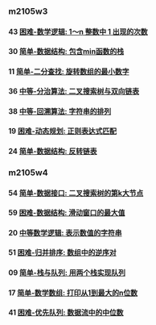 ### m2105w3

#### 43 [困难-数学逻辑: 1～n 整数中 1 出现的次数](https://leetcode-cn.com/problems/1nzheng-shu-zhong-1chu-xian-de-ci-shu-lcof/)

#### 30 [简单-数据结构: 包含min函数的栈](https://leetcode-cn.com/problems/bao-han-minhan-shu-de-zhan-lcof/)

#### 11 [简单-二分查找: 旋转数组的最小数字](https://leetcode-cn.com/problems/xuan-zhuan-shu-zu-de-zui-xiao-shu-zi-lcof/)

#### 36 [中等-分治算法: 二叉搜索树与双向链表](https://leetcode-cn.com/problems/er-cha-sou-suo-shu-yu-shuang-xiang-lian-biao-lcof/)

#### 38 [中等-回溯算法: 字符串的排列](https://leetcode-cn.com/problems/printNumberszi-fu-chuan-de-pai-lie-lcof/)

#### 19 [困难-动态规划: 正则表达式匹配](https://leetcode-cn.com/problems/zheng-ze-biao-da-shi-pi-pei-lcof/)

#### 24 [简单-数据结构: 反转链表](https://leetcode-cn.com/problems/fan-zhuan-lian-biao-lcof/)

### m2105w4

#### 54 [简单-数据接口: 二叉搜索树的第k大节点](https://leetcode-cn.com/problems/er-cha-sou-suo-shu-de-di-kda-jie-dian-lcof/)

#### 59 [困难-数据结构: 滑动窗口的最大值](https://leetcode-cn.com/problems/hua-dong-chuang-kou-de-zui-da-zhi-lcof/)

#### 20 [中等数学逻辑: 表示数值的字符串](https://leetcode-cn.com/problems/biao-shi-shu-zhi-de-zi-fu-chuan-lcof/)

#### 51 [困难-归并排序: 数组中的逆序对](https://leetcode-cn.com/problems/shu-zu-zhong-de-ni-xu-dui-lcof/)

#### 09 [简单-栈与队列: 用两个栈实现队列](https://leetcode.cn/problems/yong-liang-ge-zhan-shi-xian-dui-lie-lcof/)

#### 17 [简单-数学数组: 打印从1到最大的n位数](https://leetcode.cn/problems/da-yin-cong-1dao-zui-da-de-nwei-shu-lcof/)

#### 41 [困难-优先队列: 数据流中的中位数](https://leetcode.cn/problems/shu-ju-liu-zhong-de-zhong-wei-shu-lcof/)